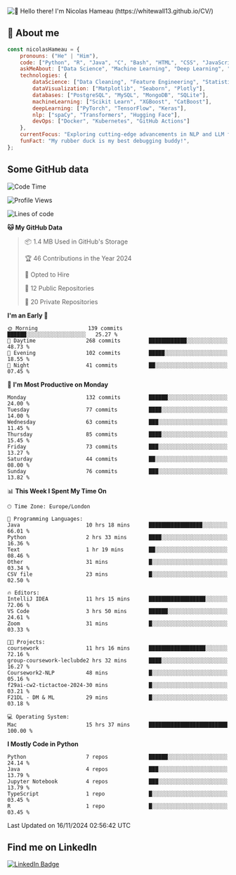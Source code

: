 <img src="assets/intro.gif" alt="👋 Hello there! I'm Nicolas Hameau (https://whitewall13.github.io/CV/)" title="👋 Hello there! I'm Nicolas Hameau"/>

<!---visitors number here--->

## :book: About me

```javascript
const nicolasHameau = {
    pronouns: ("He" | "Him"),
    code: ["Python", "R", "Java", "C", "Bash", "HTML", "CSS", "JavaScript", "PHP", "SQL"],
    askMeAbout: ["Data Science", "Machine Learning", "Deep Learning", "NLP", "LLM", "Computer Vision", "MLOps"],
    technologies: {
        dataScience: ["Data Cleaning", "Feature Engineering", "Statistical Analysis"],
        dataVisualization: ["Matplotlib", "Seaborn", "Plotly"],
        databases: ["PostgreSQL", "MySQL", "MongoDB", "SQLite"],
        machineLearning: ["Scikit Learn", "XGBoost", "CatBoost"],
        deepLearning: ["PyTorch", "TensorFlow", "Keras"],
        nlp: ["spaCy", "Transformers", "Hugging Face"],
        devOps: ["Docker", "Kubernetes", "GitHub Actions"]
    },
    currentFocus: "Exploring cutting-edge advancements in NLP and LLM fine-tuning",
    funFact: "My rubber duck is my best debugging buddy!",
};
```
## Some GitHub data

<!--START_SECTION:waka-->
![Code Time](http://img.shields.io/badge/Code%20Time-18%20hrs%2013%20mins-blue)

![Profile Views](http://img.shields.io/badge/Profile%20Views-0-blue)

![Lines of code](https://img.shields.io/badge/From%20Hello%20World%20I%27ve%20Written-5.8%20million%20lines%20of%20code-blue)

**🐱 My GitHub Data** 

> 📦 1.4 MB Used in GitHub's Storage 
 > 
> 🏆 46 Contributions in the Year 2024
 > 
> 💼 Opted to Hire
 > 
> 📜 12 Public Repositories 
 > 
> 🔑 20 Private Repositories 
 > 
**I'm an Early 🐤** 

```text
🌞 Morning                139 commits         ██████░░░░░░░░░░░░░░░░░░░   25.27 % 
🌆 Daytime                268 commits         ████████████░░░░░░░░░░░░░   48.73 % 
🌃 Evening                102 commits         █████░░░░░░░░░░░░░░░░░░░░   18.55 % 
🌙 Night                  41 commits          ██░░░░░░░░░░░░░░░░░░░░░░░   07.45 % 
```
📅 **I'm Most Productive on Monday** 

```text
Monday                   132 commits         ██████░░░░░░░░░░░░░░░░░░░   24.00 % 
Tuesday                  77 commits          ████░░░░░░░░░░░░░░░░░░░░░   14.00 % 
Wednesday                63 commits          ███░░░░░░░░░░░░░░░░░░░░░░   11.45 % 
Thursday                 85 commits          ████░░░░░░░░░░░░░░░░░░░░░   15.45 % 
Friday                   73 commits          ███░░░░░░░░░░░░░░░░░░░░░░   13.27 % 
Saturday                 44 commits          ██░░░░░░░░░░░░░░░░░░░░░░░   08.00 % 
Sunday                   76 commits          ███░░░░░░░░░░░░░░░░░░░░░░   13.82 % 
```


📊 **This Week I Spent My Time On** 

```text
🕑︎ Time Zone: Europe/London

💬 Programming Languages: 
Java                     10 hrs 18 mins      █████████████████░░░░░░░░   66.01 % 
Python                   2 hrs 33 mins       ████░░░░░░░░░░░░░░░░░░░░░   16.36 % 
Text                     1 hr 19 mins        ██░░░░░░░░░░░░░░░░░░░░░░░   08.46 % 
Other                    31 mins             █░░░░░░░░░░░░░░░░░░░░░░░░   03.34 % 
CSV file                 23 mins             █░░░░░░░░░░░░░░░░░░░░░░░░   02.50 % 

🔥 Editors: 
IntelliJ IDEA            11 hrs 15 mins      ██████████████████░░░░░░░   72.06 % 
VS Code                  3 hrs 50 mins       ██████░░░░░░░░░░░░░░░░░░░   24.61 % 
Zoom                     31 mins             █░░░░░░░░░░░░░░░░░░░░░░░░   03.33 % 

🐱‍💻 Projects: 
coursework               11 hrs 16 mins      ██████████████████░░░░░░░   72.16 % 
group-coursework-leclubde2 hrs 32 mins       ████░░░░░░░░░░░░░░░░░░░░░   16.27 % 
Coursework2-NLP          48 mins             █░░░░░░░░░░░░░░░░░░░░░░░░   05.16 % 
f29ai-cw2-tictactoe-2024-30 mins             █░░░░░░░░░░░░░░░░░░░░░░░░   03.21 % 
F21DL - DM & ML          29 mins             █░░░░░░░░░░░░░░░░░░░░░░░░   03.18 % 

💻 Operating System: 
Mac                      15 hrs 37 mins      █████████████████████████   100.00 % 
```

**I Mostly Code in Python** 

```text
Python                   7 repos             ██████░░░░░░░░░░░░░░░░░░░   24.14 % 
Java                     4 repos             ███░░░░░░░░░░░░░░░░░░░░░░   13.79 % 
Jupyter Notebook         4 repos             ███░░░░░░░░░░░░░░░░░░░░░░   13.79 % 
TypeScript               1 repo              █░░░░░░░░░░░░░░░░░░░░░░░░   03.45 % 
R                        1 repo              █░░░░░░░░░░░░░░░░░░░░░░░░   03.45 % 
```




 Last Updated on 16/11/2024 02:56:42 UTC
<!--END_SECTION:waka-->

## Find me on LinkedIn
<div id="badges">
  <a href="https://www.linkedin.com/in/nicolas-hameau-13242002/">
    <img src="https://img.shields.io/badge/LinkedIn-blue?style=for-the-badge&logo=linkedin&logoColor=white" alt="LinkedIn Badge"/>
  </a>
</div>



